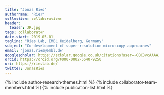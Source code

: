 ```yaml
---
title: "Jonas Ries"
authorname: "Ries"
collection: collaborations
header:
  teaser: JR.jpg
tags: collaborator
date-start: 2019-05-01
tagline: "Ries Lab, EMBL Heidelberg, Germany"
subject: "Co-development of super-resolution microscopy approaches"
email: 'jonas.ries@embl.de'
googlescholar: https://scholar.google.co.uk/citations?user=-OBC8vcAAAAJ&hl=en
orcid: https://orcid.org/0000-0002-6640-9250
uri: https://rieslab.de/
twitter: JonasRies
---
```

<p align= "justify">

{% include author-research-themes.html %}
{% include collaborator-team-members.html %}
{% include publication-list.html %}
